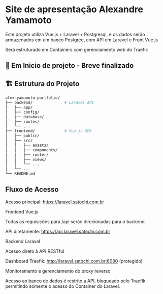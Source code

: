 # Site de apresentação Alexandre Yamamoto

Este projeto utiliza Vue.js + Laravel + Postgresql, e os dados serão armazenados em um banco Postgree, com API em Laravel e Front Vue.js

Será estruturado em Containers com gerenciamento web do Traefik

## 🚀 Em Inicio de projeto - Breve finalizado

## 🏗️ Estrutura do Projeto

```bash
alex-yamamoto-portfolio/
├── backend/              # Laravel API
│   ├── app/
│   ├── config/
│   ├── database/
│   ├── routes/
│   └── ...
├── frontend/             # Vue.js SPA
│   ├── public/
│   ├── src/
│   │   ├── assets/
│   │   ├── components/
│   │   ├── router/
│   │   ├── views/
│   │   └── ...
│   └── ...
└── README.md
```

## Fluxo de Acesso
Acesso principal: https://laravel.satochi.com.br

Frontend Vue.js

Todas as requisições para /api serão direcionadas para o backend

API diretamente: https://api.laravel.satochi.com.br

Backend Laravel

Acesso direto à API RESTful

Dashboard Traefik: http://laravel.satochi.com.br:8080 (protegido)

Monitoramento e gerenciamento do proxy reverso

Acesso ao banco de dados é restrito a API, bloqueado pelo Traefik permitindo somente o acesso do Container do Laravel.
